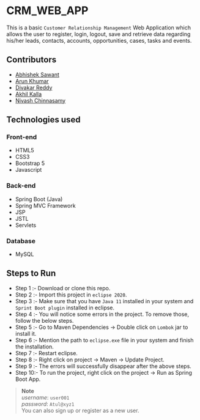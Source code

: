# CRM_WEB_APP
This is a basic `Customer Relationship Management` Web Application which allows the user to register, login, logout, save and retrieve data regarding his/her leads, contacts, accounts, opportunities, cases, tasks and events.

## Contributors
- [Abhishek Sawant](https://github.com/abhisheksawant807)
- [Arun Khumar](https://github.com/arunuj14)
- [Divakar Reddy](https://github.com/divakarReddy082)
- [Akhil Kalla](https://github.com/Ackerman143)
- [Nivash Chinnasamy](https://github.com/Nivash1025)

## Technologies used

### Front-end
- HTML5
- CSS3
- Bootstrap 5
- Javascript

### Back-end
- Spring Boot (Java)
- Spring MVC Framework
- JSP
- JSTL
- Servlets

### Database
- MySQL




## Steps to Run

- Step 1 :- Download or clone this repo.
- Step 2 :- Import this project in `eclipse 2020`.
- Step 3 :- Make sure that you have `Java 11` installed in your system and `Sprint Boot plugin` installed in eclipse.
- Step 4 :- You will notice some errors in the project. To remove those, follow the below steps.
- Step 5 :- Go to Maven Dependencies -> Double click on `Lombok` jar to install it.
- Step 6 :- Mention the path to `eclipse.exe` file in your system and finish the installation.
- Step 7 :- Restart eclipse.
- Step 8 :- Right click on project -> Maven -> Update Project.
- Step 9 :- The errors will successfully disappear after the above steps.
- Step 10:- To run the project, right click on the project -> Run as Spring Boot App.

> **Note**
> <br> *username*: `user001`
> <br> *password*: `Atul@xyz1`
> <br>You can also sign up or register as a new user.
